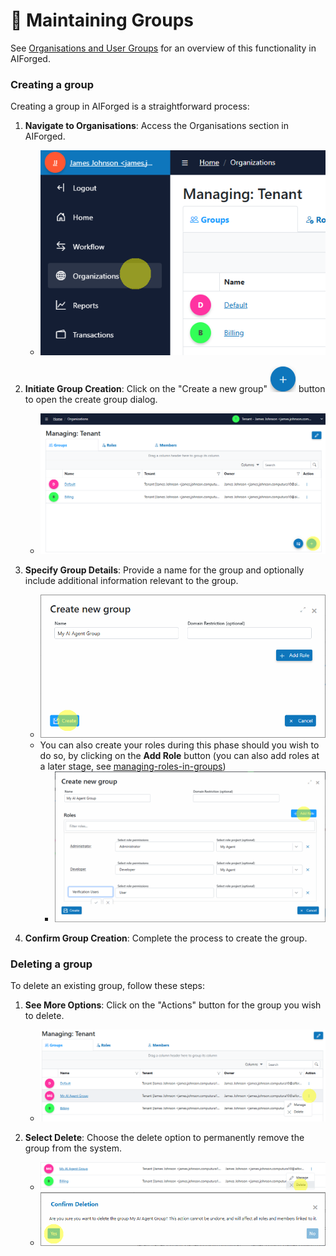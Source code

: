 # 📓 Maintaining Groups

See [Organisations and User Groups](/service-users/ "mention") for an overview of this functionality in AIForged.

### Creating a group

Creating a group in AIForged is a straightforward process:

1. **Navigate to Organisations**: Access the Organisations section in AIForged.
    - ![](../assets/image%20%2880%29.png)

2. **Initiate Group Creation**: Click on the "Create a new group" ![](../assets/image%20%2882%29.png) button to open the create group dialog.
    - ![](../assets/image%20%2881%29.png)

3. **Specify Group Details**: Provide a name for the group and optionally include additional information relevant to the group.  
    - ![](../assets/image%20%2883%29.png)
    - You can also create your roles during this phase should you wish to do so, by clicking on the **Add Role** button (you can also add roles at a later stage, see [managing-roles-in-groups](managing-roles-in-groups.md "mention"))
        - ![](../assets/image%20%2884%29.png)
4. **Confirm Group Creation**: Complete the process to create the group.

### Deleting a group

To delete an existing group, follow these steps:

1.  **See More Options**: Click on the "Actions" button for the group you wish to delete.
    - ![](../assets/image%20%2886%29.png)

2.  **Select Delete**: Choose the delete option to permanently remove the group from the system.
    - ![](../assets/image%20%2887%29.png)
    - ![](../assets/image%20%2888%29.png)
